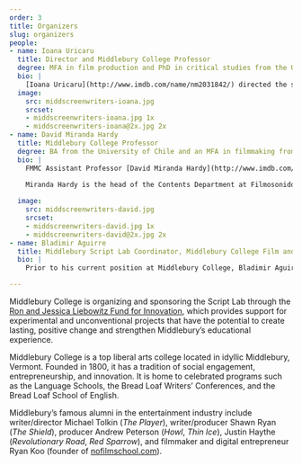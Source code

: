 ```yaml
---
order: 3
title: Organizers
slug: organizers
people:
- name: Ioana Uricaru
  title: Director and Middlebury College Professor
  degree: MFA in film production and PhD in critical studies from the University of Southern California 
  bio: |
    [Ioana Uricaru](http://www.imdb.com/name/nm2031842/) directed the short film *Stopover* (2011 Official Selection, Sundance Film Festival) and codirected the omnibus feature *Tales from the Golden Age* (2009, Official Selection at the Cannes Film Festival). Uricaru was a fellow at the Sundance Screenwriting and Directing Labs and a resident of the Cannes Cinefondation. She is currently in postproduction with the feature *Lemonade*, and in development with the feature *Paperclip* (recipient of the Sloan Sundance Commissioning Grant and of the Berlin Prize). Uricaru is also a script consultant (*Beyond the Hills*, by Cristian Mungiu, Best Screenplay Award at the Cannes Film Festival).
  image:
    src: middscreenwriters-ioana.jpg
    srcset:
    - middscreenwriters-ioana.jpg 1x
    - middscreenwriters-ioana@2x.jpg 2x
- name: David Miranda Hardy
  title: Middlebury College Professor
  degree: BA from the University of Chile and an MFA in filmmaking from Temple University (as a Fulbright Scholar)
  bio: |
    FMMC Assistant Professor [David Miranda Hardy](http://www.imdb.com/name/nm8687193/) is a Chilean filmmaker and sound designer, with an MFA in film from Temple University in Philadelphia, where he resided for five years on a Fulbright Scholarship. David has taught sound for film, screenwriting, and directing in Chile, Cuba (EICTV), and the USA.

    Miranda Hardy is the head of the Contents Department at Filmosonido Chile, where he was the showrunner for *Bala Loca* (*Stray Bullet*, 2016), a 10-episode miniseries broadcast by Turner-owned Chilevision. The show was nominated for Best Series at the Platino Awards 2017 and is now distributed by Netflix.
  
  image:
    src: middscreenwriters-david.jpg
    srcset:
    - middscreenwriters-david.jpg 1x
    - middscreenwriters-david@2x.jpg 2x
- name: Bladimir Aguirre
  title: Middlebury Script Lab Coordinator, Middlebury College Film and Media Culture Department
  bio: |
    Prior to his current position at Middlebury College, Bladimir Aguirre worked for film finance consulting firm Focus Advisory LLC, where he learned how movies are financed, marketed, and used as long-term investments. Aguirre looks forward to collaborating with Middlebury Script Lab participants and serving as an information resource, helping participants gain the most from their week at the Middlebury Script Lab.

---
```


Middlebury College is organizing and sponsoring the Script Lab through the [Ron and Jessica Liebowitz Fund for Innovation](http://www.middlebury.edu/about/fund-innovation), which provides support for experimental and unconventional projects that have the potential to create lasting, positive change and strengthen Middlebury’s educational experience.

Middlebury College is a top liberal arts college located in idyllic Middlebury, Vermont. Founded in 1800, it has a tradition of social engagement, entrepreneurship, and innovation. It is home to celebrated programs such as the Language Schools, the Bread Loaf Writers’ Conferences, and the Bread Loaf School of English.

Middlebury’s famous alumni in the entertainment industry include writer/director Michael Tolkin (*The Player*), writer/producer Shawn Ryan (*The Shield*), producer Andrew Peterson (*Howl*, *Thin Ice*), Justin Haythe (*Revolutionary Road*, *Red Sparrow*), and filmmaker and digital entrepreneur Ryan Koo (founder of [nofilmschool.com](http://nofilmschool.com)).
